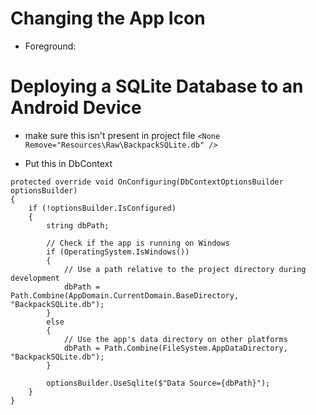 # Changing the App Icon
- Foreground: 


# Deploying a SQLite Database to an Android Device 
- make sure this isn't present in project file `<None Remove="Resources\Raw\BackpackSQLite.db" />`




- Put this in DbContext
```
protected override void OnConfiguring(DbContextOptionsBuilder optionsBuilder)
{
    if (!optionsBuilder.IsConfigured)
    {
        string dbPath;

        // Check if the app is running on Windows
        if (OperatingSystem.IsWindows())
        {
            // Use a path relative to the project directory during development
            dbPath = Path.Combine(AppDomain.CurrentDomain.BaseDirectory, "BackpackSQLite.db");
        }
        else
        {
            // Use the app's data directory on other platforms
            dbPath = Path.Combine(FileSystem.AppDataDirectory, "BackpackSQLite.db");
        }

        optionsBuilder.UseSqlite($"Data Source={dbPath}");
    }
}
```